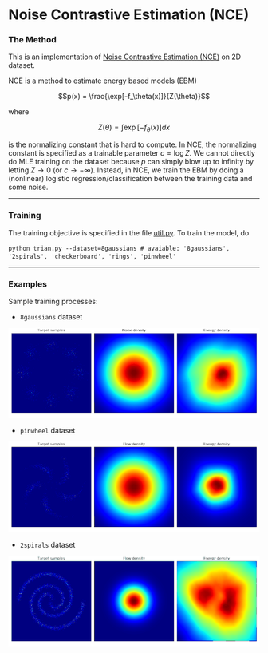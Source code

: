 # Noise Contrastive Estimation (NCE)

### The Method

This is an implementation of  [Noise Contrastive Estimation (NCE)]( http://proceedings.mlr.press/v9/gutmann10a/gutmann10a.pdf ) on 2D dataset. 

NCE is a method to estimate energy based models (EBM)

$$p(x) = \frac{\exp[-f_\theta(x)]}{Z(\theta)}$$

where

$$Z(\theta) = \int\exp[-f_\theta(x)]dx$$

is the normalizing constant that is hard to compute. In NCE,  the normalizing constant is specified as a trainable parameter $c=\log Z$. We cannot directly do MLE training on the dataset because $p$ can simply blow up to infinity by letting $Z\to0$ (or $c\to-\infty$). Instead, in NCE, we train the EBM by doing a (nonlinear) logistic regression/classification between the training data and some noise. 

----

### Training

The training objective is specified in the file [util.py](util.py). To train the model, do

```shell
python trian.py --dataset=8gaussians # avaiable: '8gaussians', '2spirals', 'checkerboard', 'rings', 'pinwheel'
```

----

### Examples

Sample training processes:

- `8gaussians` dataset

![8gaussians](images/8gaussians.gif)

- `pinwheel` dataset

![pinwheel](images/pinwheel.gif)

- `2spirals` dataset

![2spirals](images/2spirals.gif)